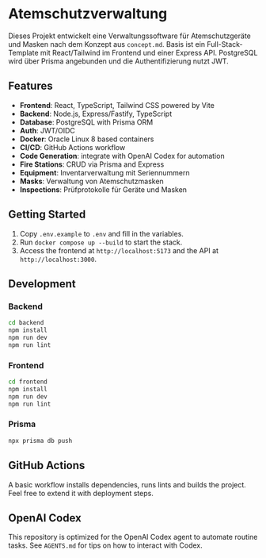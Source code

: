 # Atemschutzverwaltung

Dieses Projekt entwickelt eine Verwaltungssoftware für Atemschutzgeräte und
Masken nach dem Konzept aus `concept.md`. Basis ist ein Full-Stack-Template mit
React/Tailwind im Frontend und einer Express API. PostgreSQL wird über Prisma
angebunden und die Authentifizierung nutzt JWT.

## Features

- **Frontend**: React, TypeScript, Tailwind CSS powered by Vite
- **Backend**: Node.js, Express/Fastify, TypeScript
- **Database**: PostgreSQL with Prisma ORM
- **Auth**: JWT/OIDC
- **Docker**: Oracle Linux 8 based containers
- **CI/CD**: GitHub Actions workflow
- **Code Generation**: integrate with OpenAI Codex for automation
- **Fire Stations**: CRUD via Prisma and Express
- **Equipment**: Inventarverwaltung mit Seriennummern
- **Masks**: Verwaltung von Atemschutzmasken
- **Inspections**: Prüfprotokolle für Geräte und Masken

## Getting Started

1. Copy `.env.example` to `.env` and fill in the variables.
2. Run `docker compose up --build` to start the stack.
3. Access the frontend at `http://localhost:5173` and the API at
   `http://localhost:3000`.

## Development

### Backend

```bash
cd backend
npm install
npm run dev
npm run lint
```

### Frontend

```bash
cd frontend
npm install
npm run dev
npm run lint
```

### Prisma

```bash
npx prisma db push
```

## GitHub Actions

A basic workflow installs dependencies, runs lints and builds the project. Feel
free to extend it with deployment steps.

## OpenAI Codex

This repository is optimized for the OpenAI Codex agent to automate routine
tasks. See `AGENTS.md` for tips on how to interact with Codex.
